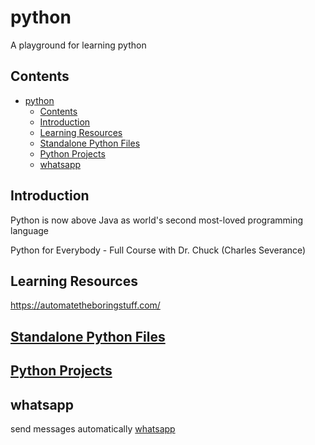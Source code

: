# python

A playground for learning python

## Contents

- [python](#python)
  - [Contents](#contents)
  - [Introduction](#introduction)
  - [Learning Resources](#learning-resources)
  - [Standalone Python Files](#standalone-python-files)
  - [Python Projects](#python-projects)
  - [whatsapp](#whatsapp)

## Introduction

Python is now above Java as world's second most-loved programming language

Python for Everybody - Full Course with Dr. Chuck (Charles Severance)

## Learning Resources

https://automatetheboringstuff.com/ 

## [Standalone Python Files](StandalonePythonFiles/README.md)

## [Python Projects](Projects)

## whatsapp

send messages automatically [whatsapp](notes/whatsapp.md)